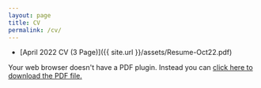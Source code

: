 ```yaml
---
layout: page
title: CV
permalink: /cv/
---
```


* [April 2022 CV (3 Page)]({{ site.url }}/assets/Resume-Oct22.pdf)

<object data="/assets/Resume-Oct22.pdf" width="1000" height="1000" type='application/pdf'/><p>Your web browser doesn't have a PDF plugin.
  Instead you can <a href="/assets/Resume-Oct22.pdf">click here to
  download the PDF file.</a></p>
